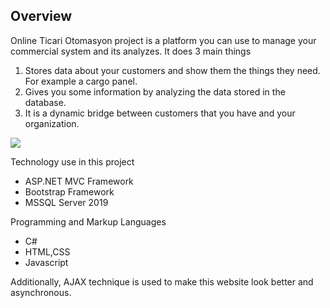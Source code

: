 Overview
- 
Online Ticari Otomasyon project is a platform you can use to manage your commercial system and its analyzes.
It does 3 main things
 1. Stores data about your customers and show them the things they need. For example a cargo panel.
 2. Gives you some information by analyzing the data stored in the database.
 3. It is a dynamic bridge between customers that you have and your organization.


![](https://i.hizliresim.com/n2qm3k1.gif)

Technology use in this project

- ASP.NET MVC Framework
- Bootstrap Framework
- MSSQL Server 2019

Programming and Markup Languages

- C#
- HTML,CSS
- Javascript

Additionally, AJAX technique is used to make this website look better and asynchronous.
